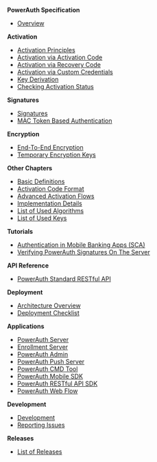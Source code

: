**PowerAuth Specification**

- [Overview](./Readme.md)

**Activation**

- [Activation Principles](./Activation.md)
- [Activation via Activation Code](./Activation-via-Activation-Code.md)
- [Activation via Recovery Code](./Activation-via-Recovery-Code.md)
- [Activation via Custom Credentials](./Activation-via-Custom-Credentials.md)
- [Key Derivation](./Key-derivation.md)
- [Checking Activation Status](./Activation-Status.md)

**Signatures**

- [Signatures](./Computing-and-Validating-Signatures.md)
- [MAC Token Based Authentication](./MAC-Token-Based-Authentication.md)

**Encryption**

- [End-To-End Encryption](./End-To-End-Encryption.md)
- [Temporary Encryption Keys](./Temporary-Encryption-Keys.md)

**Other Chapters**

- [Basic Definitions](./Basic-definitions.md)
- [Activation Code Format](./Activation-Code.md)
- [Advanced Activation Flows](./Advanced-Activation-Flows)
- [Implementation Details](./Implementation-notes.md)
- [List of Used Algorithms](./List-of-Used-Algorithms.md)
- [List of Used Keys](./List-of-used-keys.md)

**Tutorials**

- [Authentication in Mobile Banking Apps (SCA)](https://developers.wultra.com/tutorials/posts/Mobile-First-Authentication/)
- [Verifying PowerAuth Signatures On The Server](https://developers.wultra.com/tutorials/posts/Manual-Signature-Verification/)

**API Reference**

- [PowerAuth Standard RESTful API](./Standard-RESTful-API.md)

**Deployment**

- [Architecture Overview](./Architecture-Overview.md)
- [Deployment Checklist](./Deployment-Checklist.md)

**Applications**

- [PowerAuth Server](https://github.com/wultra/powerauth-server)
- [Enrollment Server](https://github.com/wultra/enrollment-server)
- [PowerAuth Admin](https://github.com/wultra/powerauth-admin)
- [PowerAuth Push Server](https://github.com/wultra/powerauth-push-server)
- [PowerAuth CMD Tool](https://github.com/wultra/powerauth-cmd-tool)
- [PowerAuth Mobile SDK](https://github.com/wultra/powerauth-mobile-sdk)
- [PowerAuth RESTful API SDK](https://github.com/wultra/powerauth-restful-integration)
- [PowerAuth Web Flow](https://github.com/wultra/powerauth-webflow)

**Development**

- [Development](./Development.md)
- [Reporting Issues](./Reporting-Issues.md)

**Releases**

- [List of Releases](./Releases.md)
